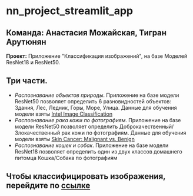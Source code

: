 # nn_project_streamlit_app
## Команда: Анастасия Можайская, Тигран Арутюнян

**Проект:** Приложение "Классификация изображений", на базе Моделей ResNet18 и ResNet50.
## Три части.
* *Распознавание объектов природы*. Приложение на базе модели ResNet50 позволяет определить 6 разновидностей объектов: Здания, Лес, Ледник, Горы, Море, Улица. Данные для обучения модели взяты [Intel Image Classification](https://www.kaggle.com/datasets/puneet6060/intel-image-classification)
* *Распознавание рака кожи по фотографиям*. Приложение на базе модели ResNet50 позволяет определить Доброкачественный/Злокачественный рак кожи по фотографиям. Данные для обучения модели взяты [Skin Cancer: Malignant vs. Benign](https://www.kaggle.com/datasets/fanconic/skin-cancer-malignant-vs-benign?datasetId=174469&searchQuery=pyt)
* *Распознавание кошек и собак*. Приложение на базе модели ResNet18 позволяет определить один из двух классов домашнего питомца Кошка/Собака по фотографиям

## Чтобы классифицировать изображения, перейдите по [ссылке](https://app-8sqnozvhqo7zg4kygb74tm.streamlit.app/)
